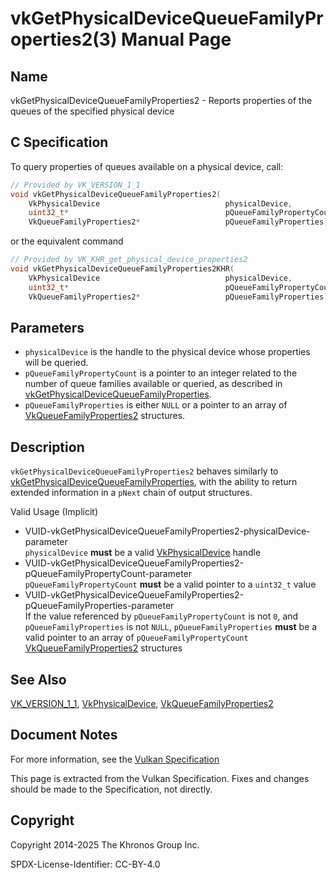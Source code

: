 # vkGetPhysicalDeviceQueueFamilyProperties2(3) Manual Page

## Name

vkGetPhysicalDeviceQueueFamilyProperties2 - Reports properties of the queues of the specified physical device



## [](#_c_specification)C Specification

To query properties of queues available on a physical device, call:

```c++
// Provided by VK_VERSION_1_1
void vkGetPhysicalDeviceQueueFamilyProperties2(
    VkPhysicalDevice                            physicalDevice,
    uint32_t*                                   pQueueFamilyPropertyCount,
    VkQueueFamilyProperties2*                   pQueueFamilyProperties);
```

or the equivalent command

```c++
// Provided by VK_KHR_get_physical_device_properties2
void vkGetPhysicalDeviceQueueFamilyProperties2KHR(
    VkPhysicalDevice                            physicalDevice,
    uint32_t*                                   pQueueFamilyPropertyCount,
    VkQueueFamilyProperties2*                   pQueueFamilyProperties);
```

## [](#_parameters)Parameters

- `physicalDevice` is the handle to the physical device whose properties will be queried.
- `pQueueFamilyPropertyCount` is a pointer to an integer related to the number of queue families available or queried, as described in [vkGetPhysicalDeviceQueueFamilyProperties](https://registry.khronos.org/vulkan/specs/latest/man/html/vkGetPhysicalDeviceQueueFamilyProperties.html).
- `pQueueFamilyProperties` is either `NULL` or a pointer to an array of [VkQueueFamilyProperties2](https://registry.khronos.org/vulkan/specs/latest/man/html/VkQueueFamilyProperties2.html) structures.

## [](#_description)Description

`vkGetPhysicalDeviceQueueFamilyProperties2` behaves similarly to [vkGetPhysicalDeviceQueueFamilyProperties](https://registry.khronos.org/vulkan/specs/latest/man/html/vkGetPhysicalDeviceQueueFamilyProperties.html), with the ability to return extended information in a `pNext` chain of output structures.

Valid Usage (Implicit)

- [](#VUID-vkGetPhysicalDeviceQueueFamilyProperties2-physicalDevice-parameter)VUID-vkGetPhysicalDeviceQueueFamilyProperties2-physicalDevice-parameter  
  `physicalDevice` **must** be a valid [VkPhysicalDevice](https://registry.khronos.org/vulkan/specs/latest/man/html/VkPhysicalDevice.html) handle
- [](#VUID-vkGetPhysicalDeviceQueueFamilyProperties2-pQueueFamilyPropertyCount-parameter)VUID-vkGetPhysicalDeviceQueueFamilyProperties2-pQueueFamilyPropertyCount-parameter  
  `pQueueFamilyPropertyCount` **must** be a valid pointer to a `uint32_t` value
- [](#VUID-vkGetPhysicalDeviceQueueFamilyProperties2-pQueueFamilyProperties-parameter)VUID-vkGetPhysicalDeviceQueueFamilyProperties2-pQueueFamilyProperties-parameter  
  If the value referenced by `pQueueFamilyPropertyCount` is not `0`, and `pQueueFamilyProperties` is not `NULL`, `pQueueFamilyProperties` **must** be a valid pointer to an array of `pQueueFamilyPropertyCount` [VkQueueFamilyProperties2](https://registry.khronos.org/vulkan/specs/latest/man/html/VkQueueFamilyProperties2.html) structures

## [](#_see_also)See Also

[VK\_VERSION\_1\_1](https://registry.khronos.org/vulkan/specs/latest/man/html/VK_VERSION_1_1.html), [VkPhysicalDevice](https://registry.khronos.org/vulkan/specs/latest/man/html/VkPhysicalDevice.html), [VkQueueFamilyProperties2](https://registry.khronos.org/vulkan/specs/latest/man/html/VkQueueFamilyProperties2.html)

## [](#_document_notes)Document Notes

For more information, see the [Vulkan Specification](https://registry.khronos.org/vulkan/specs/latest/html/vkspec.html#vkGetPhysicalDeviceQueueFamilyProperties2)

This page is extracted from the Vulkan Specification. Fixes and changes should be made to the Specification, not directly.

## [](#_copyright)Copyright

Copyright 2014-2025 The Khronos Group Inc.

SPDX-License-Identifier: CC-BY-4.0